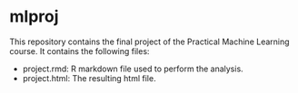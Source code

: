 # mlproj
This repository contains the final project of the Practical Machine Learning course.
It contains the following files:
 - project.rmd: R markdown file used to perform the analysis.
 - project.html: The resulting html file.
